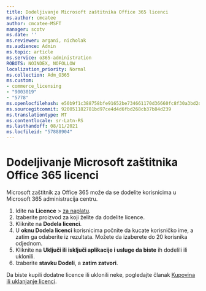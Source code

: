 ```yaml
---
title: Dodeljivanje Microsoft zaštitnika Office 365 licenci
ms.author: cmcatee
author: cmcatee-MSFT
manager: scotv
ms.date: ''
ms.reviewer: argani, nicholak
ms.audience: Admin
ms.topic: article
ms.service: o365-administration
ROBOTS: NOINDEX, NOFOLLOW
localization_priority: Normal
ms.collection: Adm_O365
ms.custom:
- commerce_licensing
- "9003019"
- "5778"
ms.openlocfilehash: e50b9f1c388758bfe91652be734661170d36660fc8f30a3bd2d77e189e8bd813
ms.sourcegitcommit: 920051182781bd97ce4d4d6fbd268cb37b84d239
ms.translationtype: MT
ms.contentlocale: sr-Latn-RS
ms.lasthandoff: 08/11/2021
ms.locfileid: "57888904"
---
```

# <a name="assign-microsoft-defender-for-office-365-licenses"></a>Dodeljivanje Microsoft zaštitnika Office 365 licenci

Microsoft zaštitnik za Office 365 može da se dodelite korisnicima u Microsoft 365 administracija centru.

1. Idite na **Licence**  >  [za naplatu](https://go.microsoft.com/fwlink/p/?linkid=842264).
2. Izaberite proizvod za koji želite da dodelite licence.
3. Kliknite na **Dodela licenci**.
4. U **oknu Dodela licenci**  korisnicima počnite da kucate korisničko ime, a zatim ga odaberite iz rezultata. Možete da izaberete do 20 korisnika odjednom.
5. Kliknite na **Uključi ili isključi aplikacije i usluge da biste**  ih dodelili ili uklonili.
6. Izaberite **stavku Dodeli**, a  **zatim zatvori**.

Da biste kupili dodatne licence ili uklonili neke, pogledajte članak [Kupovina ili uklanjanje licenci](https://docs.microsoft.com/microsoft-365/commerce/licenses/buy-licenses#buy-or-remove-licenses-for-your-business-subscription).